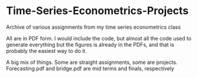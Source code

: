 # Time-Series-Econometrics-Projects
Archive of various assignments from my time series econometrics class


All are in PDF form. I would include the code, but almost all the code used to generate everything but the figures is already in the PDFs, and that is probably the easiest way to do it. 

A big mix of things. Some are straight assignments, some are projects. Forecasting.pdf and bridge.pdf are mid terms and finals, respectively
